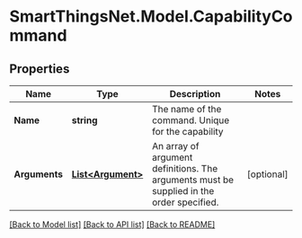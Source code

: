 # SmartThingsNet.Model.CapabilityCommand
## Properties

Name | Type | Description | Notes
------------ | ------------- | ------------- | -------------
**Name** | **string** | The name of the command. Unique for the capability | 
**Arguments** | [**List&lt;Argument&gt;**](Argument.md) | An array of argument definitions. The arguments must be supplied in the order specified. | [optional] 

[[Back to Model list]](../README.md#documentation-for-models) [[Back to API list]](../README.md#documentation-for-api-endpoints) [[Back to README]](../README.md)

